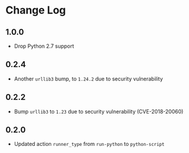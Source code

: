 # Change Log

## 1.0.0

* Drop Python 2.7 support

## 0.2.4

- Another `urllib3` bump, to `1.24.2` due to security vulnerability

## 0.2.2

- Bump `urllib3` to `1.23` due to security vulnerability (CVE-2018-20060)

## 0.2.0

- Updated action `runner_type` from `run-python` to `python-script`

